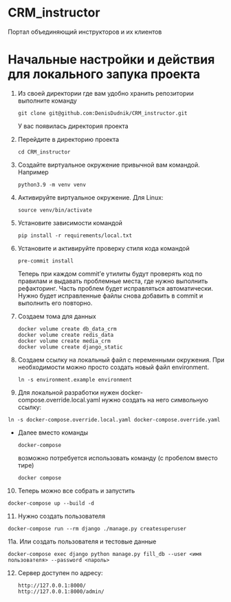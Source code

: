 # CRM_instructor
Портал объединяющий инструкторов и их клиентов

# Начальные настройки и действия для локального запука проекта
1. Из своей директории где вам удобно хранить репозитории выполните команду
   ```
   git clone git@github.com:DenisDudnik/CRM_instructor.git
   ```
   У вас появилась директория проекта

2. Перейдите в директорию проекта
   ```
   cd CRM_instructor
   ```

3. Создайте виртуальное окружение привычной вам командой. Например
   ```
   python3.9 -m venv venv
   ```

4. Активируйте виртуальное окружение. Для Linux:
   ```
   source venv/bin/activate
   ```

5. Установите зависимости командой
   ```
   pip install -r requirements/local.txt
   ```

6. Установите и активируйте проверку стиля кода командой
   ```
   pre-commit install
   ```
   Теперь при каждом commit’е утилиты будут проверять код по правилам и выдавать проблемные места, где нужно выполнить рефакторинг.
   Часть проблем будет исправляться автоматически. Нужно будет исправленные файлы снова добавить в commit и выполнить его повторно.

7. Создаем тома для данных
   ```
   docker volume create db_data_crm
   docker volume create redis_data
   docker volume create media_crm
   docker volume create django_static
   ```

8. Создаем ссылку на локальный файл с переменными окружения.
   При необходимости можно просто создать новый файл environment.
   ```
   ln -s environment.example environment
   ```

9.  Для локальной разработки нужен docker-compose.override.local.yaml
   нужно создать на него символьную ссылку:
   ```
   ln -s docker-compose.override.local.yaml docker-compose.override.yaml
   ```

* Далее вместо команды
  ```
  docker-compose
  ```
  возможно потребуется использовать команду (с пробелом вместо тире)
  ```
  docker compose
  ```

10. Теперь можно все собрать и запустить
   ```
   docker-compose up --build -d
   ```

11. Нужно создать пользователя
   ```
   docker-compose run --rm django ./manage.py createsuperuser
   ```

11a. Или создать пользователя и тестовые данные
   ```
   docker-compose exec django python manage.py fill_db --user <имя пользователя> --password <пароль>
   ```

12. Сервер доступен по адресу:
    ```
    http://127.0.0.1:8000/
    http://127.0.0.1:8000/admin/
    ```
